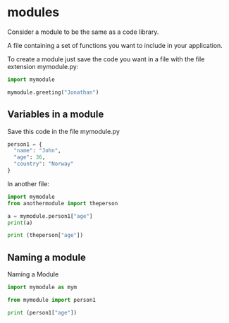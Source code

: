# modules

Consider a module to be the same as a code library.

A file containing a set of functions you want to include in your application.

To create a module just save the code you want in a file with the file extension mymodule.py:

```python
import mymodule

mymodule.greeting("Jonathan")
```

## Variables in a module

Save this code in the file mymodule.py

```python
person1 = {
  "name": "John",
  "age": 36,
  "country": "Norway"
}
```

In another file:

```python
import mymodule
from anothermodule import theperson

a = mymodule.person1["age"]
print(a)

print (theperson["age"])
```

## Naming a module

Naming a Module

```python
import mymodule as mym

```

```python
from mymodule import person1

print (person1["age"])
```
